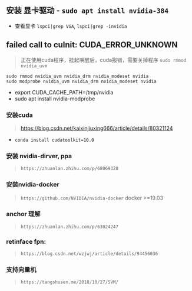 ## 安装 显卡驱动 - `sudo apt install nvidia-384`
- 查看显卡 `lspci|grep VGA`, `lspci|grep -invidia`

## failed call to cuInit: CUDA_ERROR_UNKNOWN
> 正在使用cuda程序，挂起唤醒后，cuda报错，需要关掉程序 `sudo rmmod nvidia_uvm`

```
sudo rmmod nvidia_uvm nvidia_drm nvidia_modeset nvidia
sudo modprobe nvidia_uvm nvidia_drm nvidia_modeset nvidia
```
- export CUDA_CACHE_PATH=/tmp/nvidia
- sudo apt install nvidia-modprobe
### 安装cuda
> https://blog.csdn.net/kaixinjiuxing666/article/details/80321124
- `conda install cudatoolkit=10.0`
### 安装 nvidia-dirver, ppa
> `https://zhuanlan.zhihu.com/p/68069328`

### 安装nvidia-docker
> `https://github.com/NVIDIA/nvidia-docker` docker >=19.03
### anchor 理解
> `https://zhuanlan.zhihu.com/p/63024247`

### retinface fpn:
> `https://blog.csdn.net/wzjwj/article/details/94456036`

### 支持向量机
> `https://tangshusen.me/2018/10/27/SVM/`

